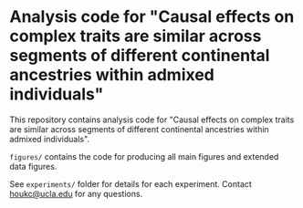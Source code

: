 # Analysis code for "Causal effects on complex traits are similar across segments of different continental ancestries within admixed individuals"

This repository contains analysis code for "Causal effects on complex traits are similar across segments of different continental ancestries within admixed individuals".

`figures/` contains the code for producing all main figures and extended data figures.

See `experiments/` folder for details for each experiment. Contact houkc@ucla.edu for any questions.